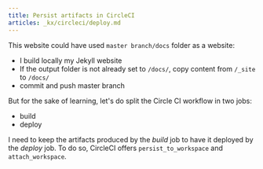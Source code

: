 ```yaml
---
title: Persist artifacts in CircleCI
articles: _kx/circleci/deploy.md
---
```


This website could have used `master branch/docs` folder as a website:
- I build locally my Jekyll website
- If the output folder is not already set to `/docs/`, copy content from `/_site`
  to `/docs/`
- commit and push master branch

But for the sake of learning, let's do split the Circle CI workflow in two jobs:
- build
- deploy

I need to keep the artifacts produced by the _build_ job to have it deployed by 
the _deploy_ job. To do so, CircleCI offers `persist_to_workspace` and `attach_workspace`.